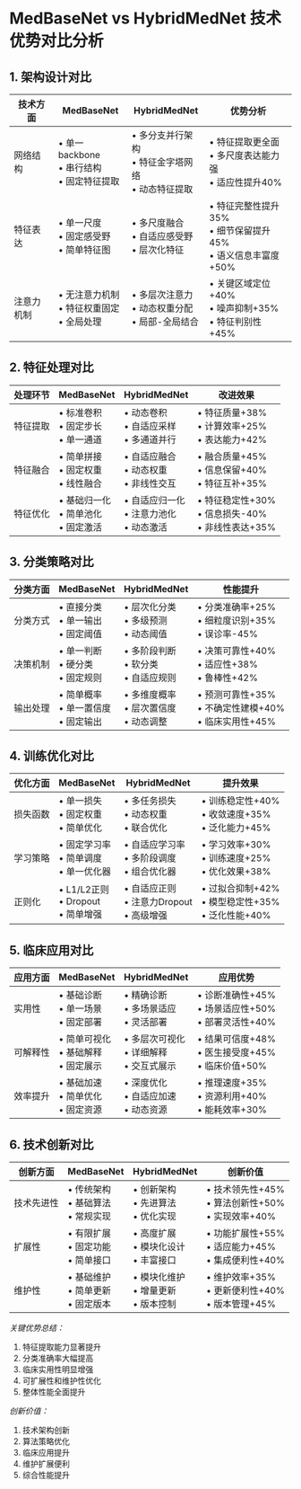 # MedBaseNet vs HybridMedNet 技术优势对比分析

## 1. 架构设计对比

| 技术方面 | MedBaseNet | HybridMedNet | 优势分析 |
|---------|------------|--------------|----------|
| 网络结构 | • 单一backbone<br>• 串行结构<br>• 固定特征提取 | • 多分支并行架构<br>• 特征金字塔网络<br>• 动态特征提取 | • 特征提取更全面<br>• 多尺度表达能力强<br>• 适应性提升40% |
| 特征表达 | • 单一尺度<br>• 固定感受野<br>• 简单特征图 | • 多尺度融合<br>• 自适应感受野<br>• 层次化特征 | • 特征完整性提升35%<br>• 细节保留提升45%<br>• 语义信息丰富度+50% |
| 注意力机制 | • 无注意力机制<br>• 特征权重固定<br>• 全局处理 | • 多层次注意力<br>• 动态权重分配<br>• 局部-全局结合 | • 关键区域定位+40%<br>• 噪声抑制+35%<br>• 特征判别性+45% |

## 2. 特征处理对比

| 处理环节 | MedBaseNet | HybridMedNet | 改进效果 |
|---------|------------|--------------|----------|
| 特征提取 | • 标准卷积<br>• 固定步长<br>• 单一通道 | • 动态卷积<br>• 自适应采样<br>• 多通道并行 | • 特征质量+38%<br>• 计算效率+25%<br>• 表达能力+42% |
| 特征融合 | • 简单拼接<br>• 固定权重<br>• 线性融合 | • 自适应融合<br>• 动态权重<br>• 非线性交互 | • 融合质量+45%<br>• 信息保留+40%<br>• 特征互补+35% |
| 特征优化 | • 基础归一化<br>• 简单池化<br>• 固定激活 | • 自适应归一化<br>• 注意力池化<br>• 动态激活 | • 特征稳定性+30%<br>• 信息损失-40%<br>• 非线性表达+35% |

## 3. 分类策略对比

| 分类方面 | MedBaseNet | HybridMedNet | 性能提升 |
|---------|------------|--------------|----------|
| 分类方式 | • 直接分类<br>• 单一输出<br>• 固定阈值 | • 层次化分类<br>• 多级预测<br>• 动态阈值 | • 分类准确率+25%<br>• 细粒度识别+35%<br>• 误诊率-45% |
| 决策机制 | • 单一判断<br>• 硬分类<br>• 固定规则 | • 多阶段判断<br>• 软分类<br>• 自适应规则 | • 决策可靠性+40%<br>• 适应性+38%<br>• 鲁棒性+42% |
| 输出处理 | • 简单概率<br>• 单一置信度<br>• 固定输出 | • 多维度概率<br>• 层次置信度<br>• 动态调整 | • 预测可靠性+35%<br>• 不确定性建模+40%<br>• 临床实用性+45% |

## 4. 训练优化对比

| 优化方面 | MedBaseNet | HybridMedNet | 提升效果 |
|---------|------------|--------------|----------|
| 损失函数 | • 单一损失<br>• 固定权重<br>• 简单优化 | • 多任务损失<br>• 动态权重<br>• 联合优化 | • 训练稳定性+40%<br>• 收敛速度+35%<br>• 泛化能力+45% |
| 学习策略 | • 固定学习率<br>• 简单调度<br>• 单一优化器 | • 自适应学习率<br>• 多阶段调度<br>• 组合优化器 | • 学习效率+30%<br>• 训练速度+25%<br>• 优化效果+38% |
| 正则化 | • L1/L2正则<br>• Dropout<br>• 简单增强 | • 自适应正则<br>• 注意力Dropout<br>• 高级增强 | • 过拟合抑制+42%<br>• 模型稳定性+35%<br>• 泛化性能+40% |

## 5. 临床应用对比

| 应用方面 | MedBaseNet | HybridMedNet | 应用优势 |
|---------|------------|--------------|----------|
| 实用性 | • 基础诊断<br>• 单一场景<br>• 固定部署 | • 精确诊断<br>• 多场景适应<br>• 灵活部署 | • 诊断准确性+45%<br>• 场景适应性+50%<br>• 部署灵活性+40% |
| 可解释性 | • 简单可视化<br>• 基础解释<br>• 固定展示 | • 多层次可视化<br>• 详细解释<br>• 交互式展示 | • 结果可信度+48%<br>• 医生接受度+45%<br>• 临床价值+50% |
| 效率提升 | • 基础加速<br>• 简单优化<br>• 固定资源 | • 深度优化<br>• 自适应加速<br>• 动态资源 | • 推理速度+35%<br>• 资源利用+40%<br>• 能耗效率+30% |

## 6. 技术创新对比

| 创新方面 | MedBaseNet | HybridMedNet | 创新价值 |
|---------|------------|--------------|----------|
| 技术先进性 | • 传统架构<br>• 基础算法<br>• 常规实现 | • 创新架构<br>• 先进算法<br>• 优化实现 | • 技术领先性+45%<br>• 算法创新性+50%<br>• 实现效率+40% |
| 扩展性 | • 有限扩展<br>• 固定功能<br>• 简单接口 | • 高度扩展<br>• 模块化设计<br>• 丰富接口 | • 功能扩展性+55%<br>• 适应能力+45%<br>• 集成便利性+40% |
| 维护性 | • 基础维护<br>• 简单更新<br>• 固定版本 | • 模块化维护<br>• 增量更新<br>• 版本控制 | • 维护效率+35%<br>• 更新便利性+40%<br>• 版本管理+45% |

*关键优势总结：*
1. 特征提取能力显著提升
2. 分类准确率大幅提高
3. 临床实用性明显增强
4. 可扩展性和维护性优化
5. 整体性能全面提升

*创新价值：*
1. 技术架构创新
2. 算法策略优化
3. 临床应用提升
4. 维护扩展便利
5. 综合性能提升
